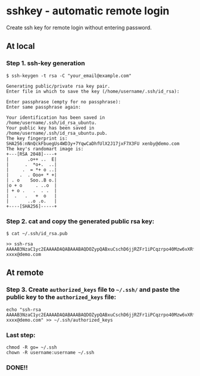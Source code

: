 # sshkey - automatic remote login
Create ssh key for remote login without entering password.

## At local 
### Step 1. ssh-key generation 
```
$ ssh-keygen -t rsa -C "your_email@example.com" 

Generating public/private rsa key pair.
Enter file in which to save the key (/home/username/.ssh/id_rsa):

Enter passphrase (empty for no passphrase):
Enter same passphrase again:

Your identification has been saved in /home/username/.ssh/id_rsa_ubuntu.
Your public key has been saved in /home/username/.ssh/id_rsa_ubuntu.pub.
The key fingerprint is:
SHA256:nNnQckFbuegUs4WD3y+7YqwCaDhfUlX2J17jxF7X3FU xenby@demo.com
The key's randomart image is:
+---[RSA 2048]----+
|       .o++ ..  E|
|      .  *o+.  ..|
|     .  = *+ o ..|
|    .  . Ooo+ * +|
| . o    Soo..B o.|
|o + o     . ..o  |
| + o .   .  . .  |
|  .   .   +  o   |
|       ..o .o.   |
+----[SHA256]-----+
```

### Step 2. cat and copy the generated public rsa key:
```
$ cat ~/.ssh/id_rsa.pub 

>> ssh-rsa AAAAB3NzaC1yc2EAAAADAQABAAABAQDOZypQABxuCschD6jjRZFr1iPCqzrpo40Mzw6vXRfPlFwF9QJhLm3YYdtnpVekj9e1Y4kUduM924PAiLgfRw/6AJ1ueDR1BEDLeH8gAV1Cc90oPUvitYItPN8F1HrqiT37GZ3wKWKIFw70NL8Hs6BL61F+LgFmfXQDRyp7IIcyK9rmk24yqLSue/DiSbA0y85E4uvV7ekZD2NXeA9AnKHFe/cy614SQv2NNQCwi2ZRuP25du9xGVv0QvCwrZ4ANJky9V7xlO4dFFHqcNXUPQUm8EeRxySVCdTbenqiEQ3flLVBCCCxvnc7ApHlLNc/CZSpcft96xfGB3qOCrRvjb2/ xxxx@demo.com
```

## At remote
### Step 3. Create `authorized_keys` file to `~/.ssh/` and paste the public key to the `authorized_keys` file:
```
echo "ssh-rsa AAAAB3NzaC1yc2EAAAADAQABAAABAQDOZypQABxuCschD6jjRZFr1iPCqzrpo40Mzw6vXRfPlFwF9QJhLm3YYdtnpVekj9e1Y4kUduM924PAiLgfRw/6AJ1ueDR1BEDLeH8gAV1Cc90oPUvitYItPN8F1HrqiT37GZ3wKWKIFw70NL8Hs6BL61F+LgFmfXQDRyp7IIcyK9rmk24yqLSue/DiSbA0y85E4uvV7ekZD2NXeA9AnKHFe/cy614SQv2NNQCwi2ZRuP25du9xGVv0QvCwrZ4ANJky9V7xlO4dFFHqcNXUPQUm8EeRxySVCdTbenqiEQ3flLVBCCCxvnc7ApHlLNc/CZSpcft96xfGB3qOCrRvjb2/ xxxx@demo.com" >> ~/.ssh/authorized_keys
```

### Last step:
```
chmod -R go= ~/.ssh
chown -R username:username ~/.ssh
```

### DONE!!







